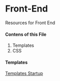 # Front-End
Resources for Front End

#### Contens of this File

1. Templates
2. CSS

#### Templates
[Templates Startup](https://freebiesbug.com/code-stuff/ava/)
